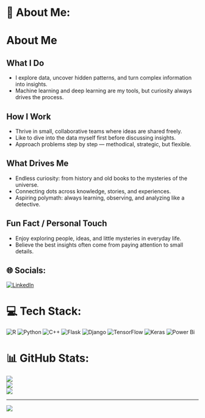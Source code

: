 
# 💫 About Me:
# About Me

## What I Do
- I explore data, uncover hidden patterns, and turn complex information into insights.  
- Machine learning and deep learning are my tools, but curiosity always drives the process.

## How I Work
- Thrive in small, collaborative teams where ideas are shared freely.  
- Like to dive into the data myself first before discussing insights.  
- Approach problems step by step — methodical, strategic, but flexible.

## What Drives Me
- Endless curiosity: from history and old books to the mysteries of the universe.  
- Connecting dots across knowledge, stories, and experiences.  
- Aspiring polymath: always learning, observing, and analyzing like a detective.

## Fun Fact / Personal Touch
- Enjoy exploring people, ideas, and little mysteries in everyday life.  
- Believe the best insights often come from paying attention to small details.

## 🌐 Socials:
[![LinkedIn](https://img.shields.io/badge/LinkedIn-%230077B5.svg?logo=linkedin&logoColor=white)](https://linkedin.com/in/ayesha-amin-442179378) 

# 💻 Tech Stack:
![R](https://img.shields.io/badge/r-%23276DC3.svg?style=for-the-badge&logo=r&logoColor=white) ![Python](https://img.shields.io/badge/python-3670A0?style=for-the-badge&logo=python&logoColor=ffdd54) ![C++](https://img.shields.io/badge/c++-%2300599C.svg?style=for-the-badge&logo=c%2B%2B&logoColor=white) ![Flask](https://img.shields.io/badge/flask-%23000.svg?style=for-the-badge&logo=flask&logoColor=white) ![Django](https://img.shields.io/badge/django-%23092E20.svg?style=for-the-badge&logo=django&logoColor=white) ![TensorFlow](https://img.shields.io/badge/TensorFlow-%23FF6F00.svg?style=for-the-badge&logo=TensorFlow&logoColor=white) ![Keras](https://img.shields.io/badge/Keras-%23D00000.svg?style=for-the-badge&logo=Keras&logoColor=white) ![Power Bi](https://img.shields.io/badge/power_bi-F2C811?style=for-the-badge&logo=powerbi&logoColor=black)
# 📊 GitHub Stats:
![](https://github-readme-stats.vercel.app/api?username=aashy7metamorph&theme=graywhite&hide_border=false&include_all_commits=true&count_private=false)<br/>
![](https://nirzak-streak-stats.vercel.app/?user=aashy7metamorph&theme=graywhite&hide_border=false)<br/>
![](https://github-readme-stats.vercel.app/api/top-langs/?username=aashy7metamorph&theme=graywhite&hide_border=false&include_all_commits=true&count_private=false&layout=compact)

---
[![](https://visitcount.itsvg.in/api?id=aashy7metamorph&icon=7&color=2)](https://visitcount.itsvg.in)

<!-- Proudly created with GPRM ( https://gprm.itsvg.in ) -->
